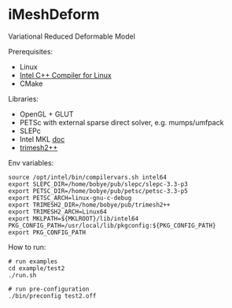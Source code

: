 iMeshDeform
===========
Variational Reduced Deformable Model

Prerequisites:

 - Linux
 - [Intel C++ Compiler for Linux](http://software.intel.com/en-us/non-commercial-software-development)
 - CMake

Libraries:

 - OpenGL + GLUT
 - PETSc with external sparse direct solver, e.g. mumps/umfpack
 - SLEPc
 - Intel MKL [doc](http://software.intel.com/en-us/articles/intel-math-kernel-library-documentation)
 - [trimesh2++](https://github.com/bobye/trimesh2plus)

Env variables:

	source /opt/intel/bin/compilervars.sh intel64
	export SLEPC_DIR=/home/bobye/pub/slepc/slepc-3.3-p3
	export PETSC_DIR=/home/bobye/pub/petsc/petsc-3.3-p5
	export PETSC_ARCH=linux-gnu-c-debug
	export TRIMESH2_DIR=/home/bobye/pub/trimesh2++
	export TRIMESH2_ARCH=Linux64
	export MKLPATH=${MKLROOT}/lib/intel64
	PKG_CONFIG_PATH=/usr/local/lib/pkgconfig:${PKG_CONFIG_PATH}
	export PKG_CONFIG_PATH


How to run:
	
	# run examples
	cd example/test2
	./run.sh

	# run pre-configuration
	./bin/preconfig test2.off
